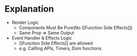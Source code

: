 # Explanation
- Render Logic
    - Components Must Be Pure(No [[Function Side Effects]])
	- Same Prop => Same Output
- Event Handler & Effects Logic
    - [[Function Side Effects]] are allowed
    - e.g. Callling APIs, Timers, Dom functions
